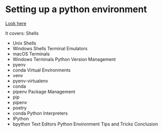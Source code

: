 # Setting up a python environment

[Look here](https://realpython.com/effective-python-environment/#pyenv-virtualenv)

It covers:
Shells
- Unix Shells
- Windows Shells
Terminal Emulators
- macOS Terminals
- Windows Terminals
Python Version Management
- pyenv
- conda
Virtual Environments
- venv
- pyenv-virtualenv
- conda
- pipenv
Package Management
- pip
- pipenv
- poetry
- conda
Python Interpreters
- IPython
- bpython
Text Editors
Python Environment Tips and Tricks
Conclusion

